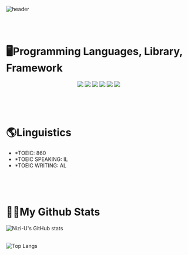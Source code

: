 ![header](https://capsule-render.vercel.app/api?type=venom&color=random&height=400&section=header&text=안녕하세요.&fontSize=90)   
&nbsp;

&nbsp;

# 🖥️Programming Languages, Library, Framework


<div align=center>
	<img src='https://img.shields.io/badge/Python-3776AB?style=for-the-badge&logo=python&logoColor=white'>
	 <img src='https://img.shields.io/badge/Linux-FCC624?style=for-the-badge&logo=linux&logoColor=black'>
	 <img src='https://img.shields.io/badge/Amazon_AWS-232F3E?style=for-the-badge&logo=amazon-aws&logoColor=white'>
	 <img src='https://img.shields.io/badge/docker-%230db7ed.svg?style=for-the-badge&logo=docker&logoColor=white'>
	 <img src='https://img.shields.io/badge/kubernetes-%23326ce5.svg?style=for-the-badge&logo=kubernetes&logoColor=white'>
	 <img src='https://img.shields.io/badge/mysql-4479A1.svg?style=for-the-badge&logo=mysql&logoColor=white'>
    <br>
</div>


&nbsp;

&nbsp;

# 🌎Linguistics
- *TOEIC: 860
- *TOEIC SPEAKING: IL
- *TOEIC WRITING: AL

&nbsp;

&nbsp;

# 🧑‍💻My Github Stats


![Nizi-U's GitHub stats](https://github-readme-stats.vercel.app/api?username=Nizi-U&show_icons=true&theme=radical)    
&nbsp;

![Top Langs](https://github-readme-stats.vercel.app/api/top-langs/?username=Nizi-U&layout=compact)    















<!--
**Nizi-U/Nizi-U** is a ✨ _special_ ✨ repository because its `README.md` (this file) appears on your GitHub profile.

Here are some ideas to get you started:

- 🔭 I’m currently working on ...
- 🌱 I’m currently learning ...
- 👯 I’m looking to collaborate on ...
- 🤔 I’m looking for help with ...
- 💬 Ask me about ...
- 📫 How to reach me: ...
- 😄 Pronouns: ...
- ⚡ Fun fact: ...
-->
